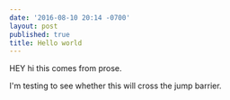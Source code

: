 ```yaml
---
date: '2016-08-10 20:14 -0700'
layout: post
published: true
title: Hello world
---
```

HEY hi this comes from prose.

I'm testing to see whether this will cross the jump barrier.